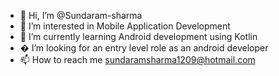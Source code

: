 - 👋 Hi, I’m @Sundaram-sharma
- 👀 I’m interested in Mobile Application Development
- 🌱 I’m currently learning Android development using Kotlin
- � I’m looking for an entry level role as an android developer
- 📫 How to reach me sundaramsharma1209@hotmail.com


